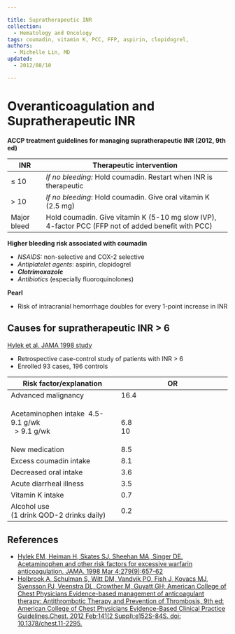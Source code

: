 ```yaml
---

title: Supratherapeutic INR
collection:
  - Hematology and Oncology
tags: coumadin, vitamin K, PCC, FFP, aspirin, clopidogrel,
authors:
  - Michelle Lin, MD
updated:
  - 2012/08/10

---
```


# Overanticoagulation and Supratherapeutic INR

**ACCP treatment guidelines for managing supratherapeutic INR (2012, 9th ed)**

| **INR**     | **Therapeutic intervention**  |
|-------------|-------------------------------|
| ≤ 10        | *If no bleeding:* Hold <span class="drug">coumadin</span>. Restart when INR is therapeutic  |
| &gt; 10     | *If no bleeding*: Hold <span class="drug">coumadin</span>. Give oral <span class="drug">vitamin K</span> (2.5 mg) |
| Major bleed | Hold <span class="drug">coumadin</span>. Give <span class="drug">vitamin K</span> (5-10 mg slow IVP), 4-factor <span class="drug">PCC</span> (<span class="drug">FFP</span> not of added benefit with <span class="drug">PCC</span>) |

**Higher bleeding risk associated with coumadin**

-   *NSAIDS:* non-selective and COX-2 selective
-   *Antiplatelet agents*: <span class="drug">aspirin</span>, <span class="drug">clopidogrel</span>
-   ***Clotrimoxazole***
-   *Antibiotics* (especially fluoroquinolones)

**Pearl**

-   Risk of intracranial hemorrhage doubles for every 1-point increase in INR

## Causes for supratherapeutic INR &gt; 6

[Hylek et al. JAMA 1998 study](https://www.ncbi.nlm.nih.gov/pubmed/9496982)

-   Retrospective case-control study of patients with INR &gt; 6
-   Enrolled 93 cases, 196 controls

<table>
<colgroup>
<col width="50%" />
<col width="50%" />
</colgroup>
<thead>
<tr class="header">
<th><strong>Risk factor/explanation</strong></th>
<th><strong>OR</strong></th>
</tr>
</thead>
<tbody>
<tr class="odd">
<td>Advanced malignancy</td>
<td>16.4</td>
</tr>
<tr class="even">
<td><strong></strong>
<p><span class="drug">Acetaminophen</span> intake  4.5-9.1 g/wk<br />
  &gt; 9.1 g/wk</p></td>
<td><br />
6.8<br />
10</td>
</tr>
<tr class="odd">
<td>New medication</td>
<td>8.5</td>
</tr>
<tr class="even">
<td>Excess <span class="drug">coumadin</span> intake</td>
<td>8.1</td>
</tr>
<tr class="odd">
<td>Decreased oral intake</td>
<td>3.6</td>
</tr>
<tr class="even">
<td>Acute diarrheal illness</td>
<td>3.5</td>
</tr>
<tr class="odd">
<td>Vitamin K intake</td>
<td>0.7</td>
</tr>
<tr class="even">
<td>Alcohol use<br />
(1 drink QOD-2 drinks daily)</td>
<td>0.2</td>
</tr>
</tbody>
</table>

## References

-   [Hylek EM, Heiman H, Skates SJ, Sheehan MA, Singer DE. Acetaminophen and other risk factors for excessive warfarin anticoagulation. JAMA. 1998 Mar 4;279(9):657-62](https://www.ncbi.nlm.nih.gov/pubmed/9496982)
-   [Holbrook A, Schulman S, Witt DM, Vandvik PO, Fish J, Kovacs MJ, Svensson PJ, Veenstra DL, Crowther M, Guyatt GH; American College of Chest Physicians.Evidence-based management of anticoagulant therapy: Antithrombotic Therapy and Prevention of Thrombosis, 9th ed: American College of Chest Physicians Evidence-Based Clinical Practice Guidelines.Chest. 2012 Feb;141(2 Suppl):e152S-84S. doi: 10.1378/chest.11-2295.](https://www.ncbi.nlm.nih.gov/pubmed/22315259)
